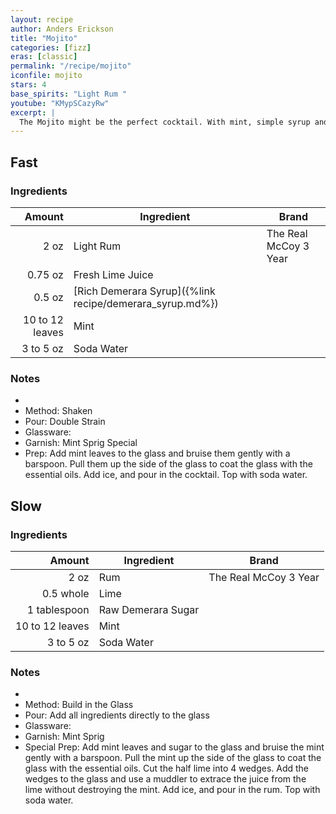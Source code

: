 ```yaml
---
layout: recipe
author: Anders Erickson
title: "Mojito"
categories: [fizz]
eras: [classic]
permalink: "/recipe/mojito"
iconfile: mojito
stars: 4
base_spirits: "Light Rum "
youtube: "KMypSCazyRw"
excerpt: |
  The Mojito might be the perfect cocktail. With mint, simple syrup and white rum, the classic Mojito is easy to make and always refreshing.
---
```


<div class="subrecipe" markdown="1">

## Fast

### Ingredients

|          Amount | Ingredient                                               | Brand                 |
| --------------: | -------------------------------------------------------- | --------------------- |
|            2 oz | Light Rum                                                | The Real McCoy 3 Year |
|         0.75 oz | Fresh Lime Juice                                         |
|          0.5 oz | [Rich Demerara Syrup]({%link recipe/demerara_syrup.md%}) |
| 10 to 12 leaves | Mint                                                     |
|       3 to 5 oz | Soda Water                                               |

### Notes

-
- Method: Shaken
- Pour: Double Strain
- Glassware:
- Garnish: Mint Sprig Special
- Prep: Add mint leaves to the glass and bruise them gently with a barspoon. Pull them up the side of the glass to coat the glass with the essential oils. Add ice, and pour in the cocktail. Top with soda water.

</div>
<div class="subrecipe" markdown="1">

## Slow

### Ingredients

|          Amount | Ingredient         | Brand                 |
| --------------: | ------------------ | --------------------- |
|            2 oz | Rum                | The Real McCoy 3 Year |
|       0.5 whole | Lime               |
|    1 tablespoon | Raw Demerara Sugar |
| 10 to 12 leaves | Mint               |
|       3 to 5 oz | Soda Water         |

### Notes

-
- Method: Build in the Glass
- Pour: Add all ingredients directly to the glass
- Glassware:
- Garnish: Mint Sprig
- Special Prep: Add mint leaves and sugar to the glass and bruise the mint gently with a barspoon. Pull the mint up the side of the glass to coat the glass with the essential oils. Cut the half lime into 4 wedges. Add the wedges to the glass and use a muddler to extrace the juice from the lime without destroying the mint. Add ice, and pour in the rum. Top with soda water.

</div>
